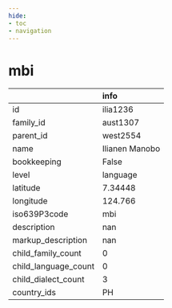 ```yaml
---
hide:
- toc
- navigation
---
```

# mbi
|                      | info           |
|:---------------------|:---------------|
| id                   | ilia1236       |
| family_id            | aust1307       |
| parent_id            | west2554       |
| name                 | Ilianen Manobo |
| bookkeeping          | False          |
| level                | language       |
| latitude             | 7.34448        |
| longitude            | 124.766        |
| iso639P3code         | mbi            |
| description          | nan            |
| markup_description   | nan            |
| child_family_count   | 0              |
| child_language_count | 0              |
| child_dialect_count  | 3              |
| country_ids          | PH             |